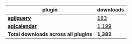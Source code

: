 plugin|downloads
------|----------
[**agjjquery**](https://www.npmjs.com/package/agjjquery)|[183](https://www.npmjs.com/package/agjjquery)
[**agjcalendar**](https://www.npmjs.com/package/agjcalendar)|[1,199](https://www.npmjs.com/package/agjcalendar)
**Total downloads across all plugins**|**1,382**
